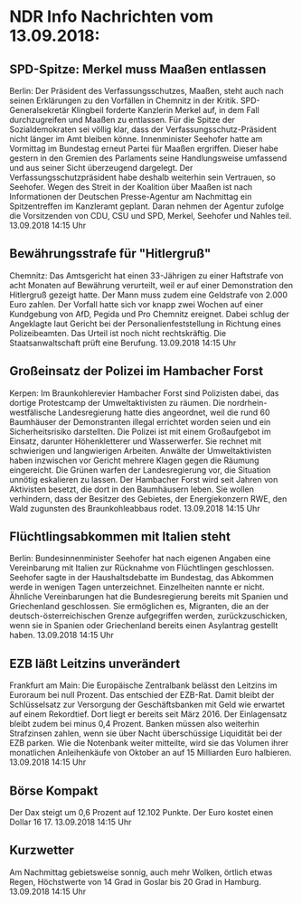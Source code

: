 # NDR Info Nachrichten vom 13.09.2018:


## SPD-Spitze: Merkel muss Maaßen entlassen
Berlin: Der Präsident des Verfassungsschutzes, Maaßen, steht auch nach seinen Erklärungen zu den Vorfällen in Chemnitz in der Kritik. SPD-Generalsekretär Klingbeil forderte Kanzlerin Merkel auf, in dem Fall durchzugreifen und Maaßen zu entlassen. Für die Spitze der Sozialdemokraten sei völlig klar, dass der Verfassungsschutz-Präsident nicht länger im Amt bleiben könne. Innenminister Seehofer hatte am Vormittag im Bundestag erneut Partei für Maaßen ergriffen. Dieser habe gestern in den Gremien des Parlaments seine Handlungsweise umfassend und aus seiner Sicht überzeugend dargelegt. Der Verfassungsschutzpräsident habe deshalb weiterhin sein Vertrauen, so Seehofer. Wegen des Streit in der Koalition über Maaßen ist nach Informationen der Deutschen Presse-Agentur am Nachmittag ein Spitzentreffen im Kanzleramt geplant. Daran nehmen der Agentur zufolge die Vorsitzenden von CDU, CSU und SPD, Merkel, Seehofer und Nahles teil. 13.09.2018 14:15 Uhr 

## Bewährungsstrafe für "Hitlergruß"
Chemnitz: Das Amtsgericht hat einen 33-Jährigen zu einer Haftstrafe von acht Monaten auf Bewährung verurteilt, weil er auf einer Demonstration den Hitlergruß gezeigt hatte. Der Mann muss zudem eine Geldstrafe von 2.000 Euro zahlen. Der Vorfall hatte sich vor knapp zwei Wochen auf einer Kundgebung von AfD, Pegida und Pro Chemnitz ereignet. Dabei schlug der Angeklagte laut Gericht bei der Personalienfeststellung in Richtung eines Polizeibeamten. Das Urteil ist noch nicht rechtskräftig. Die Staatsanwaltschaft prüft eine Berufung. 13.09.2018 14:15 Uhr 

## Großeinsatz der Polizei im Hambacher Forst
Kerpen: Im Braunkohlerevier Hambacher Forst sind Polizisten dabei, das dortige Protestcamp der Umweltaktivisten zu räumen. Die nordrhein-westfälische Landesregierung hatte dies angeordnet, weil die rund 60 Baumhäuser der Demonstranten illegal errichtet worden seien und ein Sicherheitsrisiko darstellten. Die Polizei ist mit einem Großaufgebot im Einsatz, darunter Höhenkletterer und Wasserwerfer. Sie rechnet mit schwierigen und langwierigen Arbeiten. Anwälte der Umweltaktivisten haben inzwischen vor Gericht mehrere Klagen gegen die Räumung eingereicht. Die Grünen warfen der Landesregierung vor, die Situation unnötig eskalieren zu lassen. Der Hambacher Forst wird seit Jahren von Aktivisten besetzt, die dort in den Baumhäusern leben. Sie wollen verhindern, dass der Besitzer des Gebietes, der Energiekonzern RWE, den Wald zugunsten des Braunkohleabbaus rodet. 13.09.2018 14:15 Uhr 

## Flüchtlingsabkommen mit Italien steht
Berlin: Bundesinnenminister Seehofer hat nach eigenen Angaben eine Vereinbarung mit Italien zur Rücknahme von Flüchtlingen geschlossen. Seehofer sagte in der Haushaltsdebatte im Bundestag, das Abkommen werde in wenigen Tagen unterzeichnet. Einzelheiten nannte er nicht. Ähnliche Vereinbarungen hat die Bundesregierung bereits mit Spanien und Griechenland geschlossen. Sie ermöglichen es, Migranten, die an der deutsch-österreichischen Grenze aufgegriffen werden, zurückzuschicken, wenn sie in Spanien oder Griechenland bereits einen Asylantrag gestellt haben. 13.09.2018 14:15 Uhr 

## EZB läßt Leitzins unverändert
Frankfurt am Main: Die Europäische Zentralbank belässt den Leitzins im Euroraum bei null Prozent. Das entschied der EZB-Rat. Damit bleibt der Schlüsselsatz zur Versorgung der Geschäftsbanken mit Geld wie erwartet auf einem Rekordtief. Dort liegt er bereits seit März 2016. Der Einlagensatz bleibt zudem bei minus 0,4 Prozent. Banken müssen also weiterhin Strafzinsen zahlen, wenn sie über Nacht überschüssige Liquidität bei der EZB parken. Wie die Notenbank weiter mitteilte, wird sie das Volumen ihrer monatlichen Anleihenkäufe von Oktober an auf 15 Milliarden Euro halbieren. 13.09.2018 14:15 Uhr 

## Börse Kompakt
Der Dax steigt um 0,6 Prozent auf 12.102 Punkte. Der Euro kostet einen Dollar 16 17. 13.09.2018 14:15 Uhr 

## Kurzwetter
Am Nachmittag gebietsweise sonnig, auch mehr Wolken, örtlich etwas Regen, Höchstwerte von 14 Grad in Goslar bis 20 Grad in Hamburg. 13.09.2018 14:15 Uhr 
